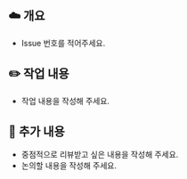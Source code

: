 ## ☁️ 개요
- Issue 번호를 적어주세요.

## ✏️ 작업 내용
- 작업 내용을 작성해 주세요.

## 🔎 추가 내용
- 중점적으로 리뷰받고 싶은 내용을 작성해 주세요.
- 논의할 내용을 작성해 주세요.